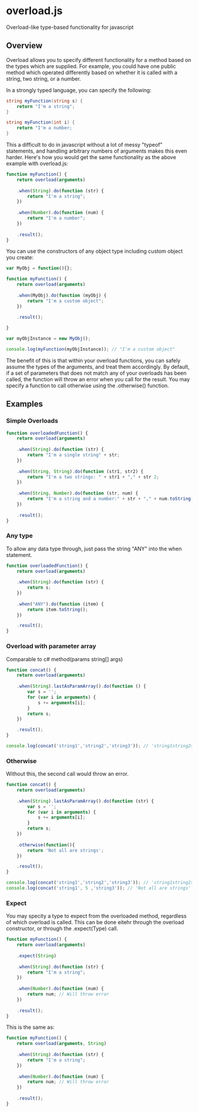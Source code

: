# overload.js
Overload-like type-based functionality for javascript

## Overview
Overload allows you to specify different functionality for a method based on the types which are supplied. For example, you could have one public method which operated differently based on whether it is called with a string, two string, or a number.

In a strongly typed language, you can specify the following:
```csharp
string myFunction(string s) {
    return "I'm a string";
}

string myFunction(int i) {
    return "I'm a number;
}
```

This a difficult to do in javascript without a lot of messy "typeof" statements, and handling arbitrary numbers of arguments makes this even harder. Here's how you would get the same functionality as the above example with overload.js:

```javascript
function myFunction() {
    return overload(arguments)
    
    .when(String).do(function (str) {
        return "I'm a string";
    })
    
    .when(Number).do(function (num) {
        return "I'm a number";
    })
    
    .result();
}
```

You can use the constructors of any object type including custom object you create:

```javascript
var MyObj = function(){};

function myFunction() {
    return overload(arguments)
    
    .when(MyObj).do(function (myObj) {
        return "I'm a custom object";
    })
    
    .result();

}

var myObjInstance = new MyObj();

console.log(myFunction(myObjInstance)); // "I'm a custom object"
```

The benefit of this is that within your overload functions, you can safely assume the types of the arguments, and treat them accordingly.
By default, if a set of parameters that does not match any of your overloads has been called, the function will throw an error when you call for the result. You may specify a function to call otherwise using the .otherwise() function.

## Examples
### Simple Overloads
```javascript
function overloadedFunction() {
    return overload(arguments)
    
    .when(String).do(function (str) {
        return "I'm a single string" + str;
    })
    
    .when(String, String).do(function (str1, str2) {
        return "I'm a two strings: " + str1 + "," + str 2;
    })
    
    .when(String, Number).do(function (str, num) {
        return "I'm a string and a number:" + str + "," + num.toString();
    })
    
    .result();
}
```
### Any type
To allow any data type through, just pass the string "ANY" into the when statement.
```javascript
function overloadedFunction() {
    return overload(arguments)
    
    .when(String).do(function (str) {
        return s;
    })
    
    .when("ANY").do(function (item) {
        return item.toString();
    })

    .result();
}
```

### Overload with parameter array
Comparable to c# method(params string[] args)
```javascript
function concat() {
    return overload(arguments)
    
    .when(String).lastAsParamArray().do(function () {
        var s = '';
        for (var i in arguments) {
            s += arguments[i];
        }
        return s;
    })

    .result();
}

console.log(concat('string1','string2','string3')); // 'string1string2string3'
```

### Otherwise

Without this, the second call would throw an error. 

```javascript
function concat() {
    return overload(arguments)
    
    .when(String).lastAsParamArray().do(function (str) {
        var s = '';
        for (var i in arguments) {
            s += arguments[i];
        }
        return s;
    })
    
    .otherwise(function(){
        return 'Not all are strings';
    })

    .result();
}

console.log(concat('string1','string2','string3')); // 'string1string2string3'
console.log(concat('string1', 5 ,'string3')); // 'Not all are strings'
```

### Expect

You may specity a type to expect from the overloaded method, regardless of which overload is called. This can be done eitehr through the overload constructor, or through the .expect(Type) call.


```javascript
function myFunction() {
    return overload(arguments)
    
    .expect(String)
    
    .when(String).do(function (str) {
        return "I'm a string";
    })
    
    .when(Number).do(function (num) {
        return num; // Will throw error
    })
    
    .result();
}
```

This is the same as:

```javascript
function myFunction() {
    return overload(arguments, String)
    
    .when(String).do(function (str) {
        return "I'm a string";
    })
    
    .when(Number).do(function (num) {
        return num; // Will throw error
    })
    
    .result();
}
```